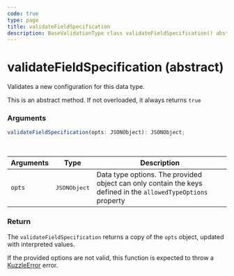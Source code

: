 ```yaml
---
code: true
type: page
title: validateFieldSpecification
description: BaseValidationType class validateFieldSpecification() abstract method
---
```


# validateFieldSpecification (abstract)

Validates a new configuration for this data type.

This is an abstract method. If not overloaded, it always returns `true`

### Arguments

```js
validateFieldSpecification(opts: JSONObject): JSONObject;
```

<br/>

| Arguments | Type              | Description                                                                                                   |
| --------- | ----------------- | ------------------------------------------------------------------------------------------------------------- |
| `opts`    | <pre>JSONObject</pre> | Data type options. The provided object can only contain the keys defined in the `allowedTypeOptions` property |

### Return

The `validateFieldSpecification` returns a copy of the `opts` object, updated with interpreted values.

If the provided options are not valid, this function is expected to throw a [KuzzleError](/core/2/api/errors/type) error.
